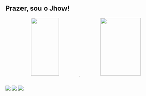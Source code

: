## Prazer, sou o Jhow!

<div align="center">
  <a href="[https://github.com/CorreaJhow]">
  <img width="42%" img height="180em" src="https://github-readme-stats.vercel.app/api?username=correajhow&show_icons=true&theme=dark&include_all_commits=true&count_private=true"/>
  <img width="50%" img height="180em" src="https://github-readme-stats.vercel.app/api/top-langs/?username=correajhow&layout=compact&langs_count=7&theme=dark"/>
</div>
  
  ##
  
  <div> 
  <a href="https://www.instagram.com/jhow_correa/" target="_blank"><img src="https://img.shields.io/badge/-Instagram-%23E4405F?style=for-the-badge&logo=instagram&logoColor=white" target="_blank"></a>
  <a href = "mailto:jhonatasrcorrea@gmail.com"><img src="https://img.shields.io/badge/-Gmail-%23333?style=for-the-badge&logo=gmail&logoColor=white" target="_blank"></a> 
  <a href="https://www.linkedin.com/in/jhonatas-r-correa/" target="_blank"><img src="https://img.shields.io/badge/-LinkedIn-%230077B5?style=for-the-badge&logo=linkedin&logoColor=white" target="_blank"></a> 
 
</div>


